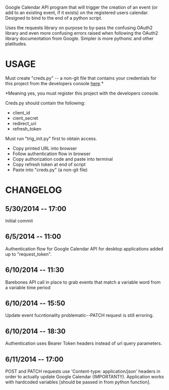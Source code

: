 Google Calendar API program that will trigger the creation of an event (or add to an existing event, if it exists) on the registered users calendar. Designed to bind to the end of a python script.

Uses the requests library on purpose to by-pass the confusing OAuth2 library and even more confusing errors raised when following the OAuth2 library documentation from Google. Simpler is more pythonic and other platitudes.

USAGE
=====

Must create "creds.py" -- a non-git file that contains your credentials for this project from the developers console [here](http://console.developers.google.com).*

*Meaning yes, you must register this project with the developers console.

Creds.py should contain the following:
* client_id
* cient_secret
* redirect_uri
* refresh_token

Must run "trig_init.py" first to obtain access.
* Copy printed URL into browser
* Follow authentication flow in browser
* Copy authorization code and paste into terminal
* Copy refresh token at end of script
* Paste into "creds.py" (a non-git file)

CHANGELOG
=========

5/30/2014 -- 17:00
------------------
Initial commit

6/5/2014 -- 11:00
-----------------
Authentication flow for Google Calendar API for desktop applications added up to "request_token".

6/10/2014 -- 11:30
------------------
Barebones API call in place to grab events that match a variable word from a variable time period

6/10/2014 -- 15:50
------------------
Update event fucntionality problematic--PATCH request is still erroring.

6/10/2014 -- 18:30
------------------
Authentication uses Bearer Token headers instead of url query parameters.

6/11/2014 -- 17:00
------------------
POST and PATCH requests use 'Content-type: application/json' headers in order to actually update Google Calendar (IMPORTANT!!). Application works with hardcoded variables [should be passed in from python function].